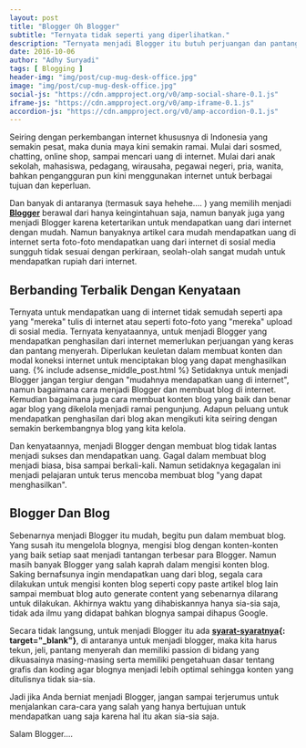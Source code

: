 ```yaml
---
layout: post
title: "Blogger Oh Blogger"
subtitle: "Ternyata tidak seperti yang diperlihatkan."
description: "Ternyata menjadi Blogger itu butuh perjuangan dan pantang menyerah, tidak mudah seperti yang diperlihatkan."
date: 2016-10-06
author: "Adhy Suryadi"
tags: [ Blogging ]
header-img: "img/post/cup-mug-desk-office.jpg"
image: "img/post/cup-mug-desk-office.jpg"
social-js: "https://cdn.ampproject.org/v0/amp-social-share-0.1.js"
iframe-js: "https://cdn.ampproject.org/v0/amp-iframe-0.1.js"
accordion-js: "https://cdn.ampproject.org/v0/amp-accordion-0.1.js"
---
```


Seiring dengan perkembangan internet khususnya di Indonesia yang semakin pesat, maka dunia maya kini semakin ramai. Mulai dari sosmed, chatting, online shop, sampai mencari uang di internet. Mulai dari anak sekolah, mahasiswa, pedagang, wirausaha, pegawai negeri, pria, wanita, bahkan pengangguran pun kini menggunakan internet untuk berbagai tujuan dan keperluan.

Dan banyak di antaranya (termasuk saya hehehe.... ) yang memilih menjadi **[Blogger](http://adhysuryadi.xyz/kenapa-blogger-yang-jadi-pilihan/ "Blogger")** berawal dari hanya keingintahuan saja, namun banyak juga yang menjadi Blogger karena ketertarikan untuk mendapatkan uang dari internet dengan mudah. Namun banyaknya artikel cara mudah mendapatkan uang di internet serta foto-foto mendapatkan uang dari internet di sosial media sungguh tidak sesuai dengan perkiraan, seolah-olah sangat mudah untuk mendapatkan rupiah dari internet.

## Berbanding Terbalik Dengan Kenyataan

Ternyata untuk mendapatkan uang di internet tidak semudah seperti apa yang "mereka" tulis di internet atau seperti foto-foto yang "mereka" upload di sosial media. Ternyata kenyataannya, untuk menjadi Blogger yang mendapatkan penghasilan dari internet memerlukan perjuangan yang keras dan pantang menyerah. Diperlukan keuletan dalam membuat konten dan modal koneksi internet untuk menciptakan blog yang dapat menghasilkan uang.
{% include adsense_middle_post.html %}
Setidaknya untuk menjadi Blogger jangan tergiur dengan "mudahnya mendapatkan uang di internet", namun bagaimana cara menjadi Blogger dan membuat blog di internet. Kemudian bagaimana juga cara membuat konten blog yang baik dan benar agar blog yang dikelola menjadi ramai pengunjung. Adapun peluang untuk mendapatkan penghasilan dari blog akan mengikuti kita seiring dengan semakin berkembangnya blog yang kita kelola.

Dan kenyataannya, menjadi Blogger dengan membuat blog tidak lantas menjadi sukses dan mendapatkan uang. Gagal dalam membuat blog menjadi biasa, bisa sampai berkali-kali. Namun setidaknya kegagalan ini menjadi pelajaran untuk terus mencoba membuat blog "yang dapat menghasilkan".

## Blogger Dan Blog

Sebenarnya menjadi Blogger itu mudah, begitu pun dalam membuat blog. Yang susah itu mengelola blognya, mengisi blog dengan konten-konten yang baik setiap saat menjadi tantangan terbesar para Blogger. Namun masih banyak Blogger yang salah kaprah dalam mengisi konten blog. Saking bernafsunya ingin mendapatkan uang dari blog, segala cara dilakukan untuk mengisi konten blog seperti copy paste artikel blog lain sampai membuat blog auto generate content yang sebenarnya dilarang untuk dilakukan. Akhirnya waktu yang dihabiskannya hanya sia-sia saja, tidak ada ilmu yang didapat bahkan blognya sampai dihapus Google.

Secara tidak langsung, untuk menjadi Blogger itu ada **[syarat-syaratnya](http://ayointer.net/mau-jadi-blogger-ini-dia-syarat-syaratnya/ "Syarat menjadi Blogger"){: target="_blank"}**, di antaranya untuk menjadi blogger, maka kita harus tekun, jeli, pantang menyerah dan memiliki passion di bidang yang dikuasainya masing-masing serta memiliki pengetahuan dasar tentang grafis dan koding agar blognya menjadi lebih optimal sehingga konten yang ditulisnya tidak sia-sia.

Jadi jika Anda berniat menjadi Blogger, jangan sampai terjerumus untuk menjalankan cara-cara yang salah yang hanya bertujuan untuk mendapatkan uang saja karena hal itu akan sia-sia saja.

Salam Blogger.... 
